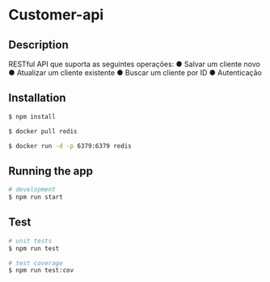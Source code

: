 # Customer-api
## Description

RESTful API que suporta as seguintes operações:
● Salvar um cliente novo
● Atualizar um cliente existente
● Buscar um cliente por ID
● Autenticação

## Installation

```bash
$ npm install

$ docker pull redis

$ docker run -d -p 6379:6379 redis
```

## Running the app

```bash
# development
$ npm run start
```

## Test

```bash
# unit tests
$ npm run test

# test coverage
$ npm run test:cov
```

